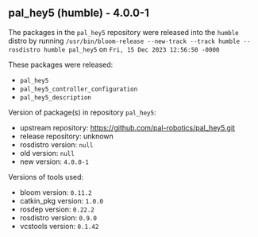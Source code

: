 ## pal_hey5 (humble) - 4.0.0-1

The packages in the `pal_hey5` repository were released into the `humble` distro by running `/usr/bin/bloom-release --new-track --track humble --rosdistro humble pal_hey5` on `Fri, 15 Dec 2023 12:56:50 -0000`

These packages were released:
- `pal_hey5`
- `pal_hey5_controller_configuration`
- `pal_hey5_description`

Version of package(s) in repository `pal_hey5`:

- upstream repository: https://github.com/pal-robotics/pal_hey5.git
- release repository: unknown
- rosdistro version: `null`
- old version: `null`
- new version: `4.0.0-1`

Versions of tools used:

- bloom version: `0.11.2`
- catkin_pkg version: `1.0.0`
- rosdep version: `0.22.2`
- rosdistro version: `0.9.0`
- vcstools version: `0.1.42`


